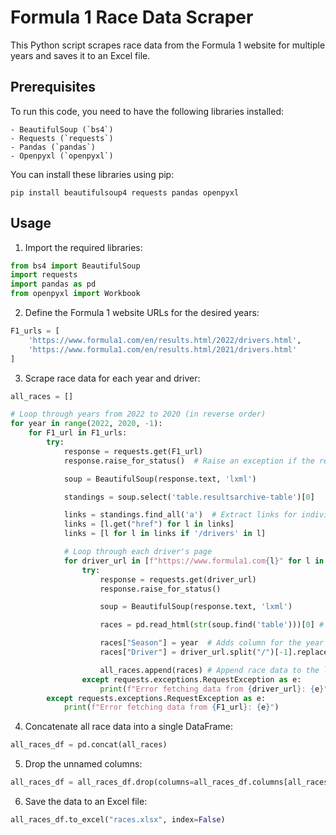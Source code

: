 # Formula 1 Race Data Scraper

This Python script scrapes race data from the Formula 1 website for multiple years and saves it to an Excel file.

## Prerequisites

To run this code, you need to have the following libraries installed:

    - BeautifulSoup (`bs4`)
    - Requests (`requests`)
    - Pandas (`pandas`)
    - Openpyxl (`openpyxl`)

You can install these libraries using pip:

    pip install beautifulsoup4 requests pandas openpyxl


## Usage

1. Import the required libraries:

```python
from bs4 import BeautifulSoup
import requests
import pandas as pd
from openpyxl import Workbook
```

2. Define the Formula 1 website URLs for the desired years:

```python
F1_urls = [
    'https://www.formula1.com/en/results.html/2022/drivers.html',
    'https://www.formula1.com/en/results.html/2021/drivers.html'
]
```

3. Scrape race data for each year and driver:

```python
all_races = []

# Loop through years from 2022 to 2020 (in reverse order)
for year in range(2022, 2020, -1):
    for F1_url in F1_urls:
        try:
            response = requests.get(F1_url)
            response.raise_for_status()  # Raise an exception if the request was unsuccessful

            soup = BeautifulSoup(response.text, 'lxml')

            standings = soup.select('table.resultsarchive-table')[0]

            links = standings.find_all('a')  # Extract links for individual driver pages
            links = [l.get("href") for l in links]
            links = [l for l in links if '/drivers' in l]

            # Loop through each driver's page
            for driver_url in [f"https://www.formula1.com{l}" for l in links]:
                try:
                    response = requests.get(driver_url)
                    response.raise_for_status()

                    soup = BeautifulSoup(response.text, 'lxml')

                    races = pd.read_html(str(soup.find('table')))[0] # Extract race data table

                    races["Season"] = year  # Adds column for the year and the driver name
                    races["Driver"] = driver_url.split("/")[-1].replace(".html", "").replace("-", " ")

                    all_races.append(races) # Append race data to the lis
                except requests.exceptions.RequestException as e:
                    print(f"Error fetching data from {driver_url}: {e}")
        except requests.exceptions.RequestException as e:
            print(f"Error fetching data from {F1_url}: {e}")

```

4. Concatenate all race data into a single DataFrame:

```python
all_races_df = pd.concat(all_races)
```

5. Drop the unnamed columns:

```python
all_races_df = all_races_df.drop(columns=all_races_df.columns[all_races_df.columns.str.contains('unnamed', case=False)])
```

6. Save the data to an Excel file:

```python
all_races_df.to_excel("races.xlsx", index=False)
```